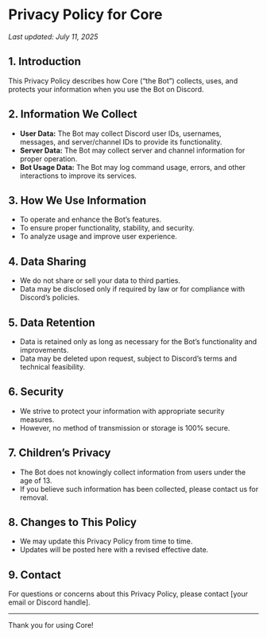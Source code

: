 # Privacy Policy for Core

_Last updated: July 11, 2025_

## 1. Introduction

This Privacy Policy describes how Core (“the Bot”) collects, uses, and protects your information when you use the Bot on Discord.

## 2. Information We Collect

- **User Data:** The Bot may collect Discord user IDs, usernames, messages, and server/channel IDs to provide its functionality.
- **Server Data:** The Bot may collect server and channel information for proper operation.
- **Bot Usage Data:** The Bot may log command usage, errors, and other interactions to improve its services.

## 3. How We Use Information

- To operate and enhance the Bot’s features.
- To ensure proper functionality, stability, and security.
- To analyze usage and improve user experience.

## 4. Data Sharing

- We do not share or sell your data to third parties.
- Data may be disclosed only if required by law or for compliance with Discord’s policies.

## 5. Data Retention

- Data is retained only as long as necessary for the Bot’s functionality and improvements.
- Data may be deleted upon request, subject to Discord’s terms and technical feasibility.

## 6. Security

- We strive to protect your information with appropriate security measures.
- However, no method of transmission or storage is 100% secure.

## 7. Children’s Privacy

- The Bot does not knowingly collect information from users under the age of 13.
- If you believe such information has been collected, please contact us for removal.

## 8. Changes to This Policy

- We may update this Privacy Policy from time to time.
- Updates will be posted here with a revised effective date.

## 9. Contact

For questions or concerns about this Privacy Policy, please contact [your email or Discord handle].

---

Thank you for using Core!
